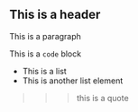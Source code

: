 ## This is a header

This is a paragraph

This is a `code` block

- This is a list
- This is another list element

>>> this is a quote